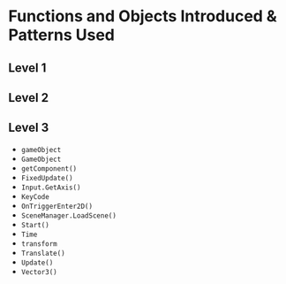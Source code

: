 # Functions and Objects Introduced & Patterns Used

## Level 1

## Level 2

## Level 3

* ```gameObject```
* ```GameObject```
* ```getComponent()```
* ```FixedUpdate()```
* ```Input.GetAxis()```
* ```KeyCode```
* ```OnTriggerEnter2D()```
* ```SceneManager.LoadScene()```
* ```Start()```
* ```Time```
* ```transform```
* ```Translate()```
* ```Update()```
* ```Vector3()```
